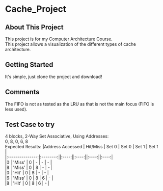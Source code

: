 # Cache_Project
## About This Project
This project is for my Computer Architecture Course.  
This project allows a visualization of the different types of cache architecture.  


## Getting Started
It's simple, just clone the project and download!

## Comments
The FIFO is not as tested as the LRU as that is not the main focus (FIFO is less used).

## Test Case to try
4 blocks, 2-Way Set Associative, Using Addresses:  
0, 8, 0, 6, 8  
Expected Results:
|Address Accessed | Hit/Miss | Set 0 | Set 0 | Set 1 | Set 1 |  
|:---------------:|:--------:||:----:||:----:||:----:||:----:|  
|0 | 'Miss' | 0 | - | - | - |   
|8 | 'Miss' | 0 | 8 | - | - |   
|0 | 'Hit'  | 0 | 8 | - | - |   
|6 | 'Miss' | 0 | 8 | 6 | - |   
|8 | 'Hit'  | 0 | 8 | 6 | - |   
  
